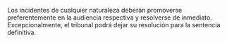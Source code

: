 Los incidentes de cualquier naturaleza deberán promoverse preferentemente en la audiencia respectiva y resolverse de inmediato. Excepcionalmente, el tribunal podrá dejar su resolución para la sentencia definitiva.